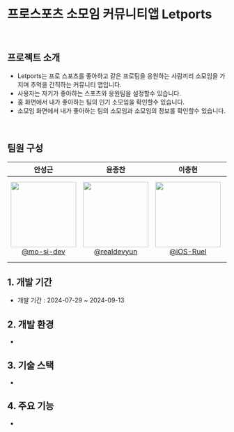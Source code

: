 #  프로스포츠 소모임 커뮤니티앱 Letports


<br>

## 프로젝트 소개

- Letports는 프로 스포츠를 좋아하고 같은 프로팀을 응원하는 사람끼리 소모임을 가지며 추억을 간직하는 커뮤니티 앱입니다. 
- 사용자는 자기가 좋아하는 스포츠와 응원팀을 설정할수 있습니다.
- 홈 화면에서 내가 좋아하는 팀의 인기 소모임을 확인할수 있습니다. 
- 소모임 화면에서 내가 좋아하는 팀의 소모임과 소모임의 정보를 확인할수 있습니다.

<br>

## 팀원 구성

<div align="center">

| **안성근** | **윤종찬** | **이충현** | **한상현** | **홍준범** |
| :------: |  :------: | :------: | :------: | :------: |
| [<img src="https://avatars.githubusercontent.com/u/72062051?v=4" height=150 width=150> <br/> @mo-si-dev](https://github.com/mo-si-dev) | [<img src="https://avatars.githubusercontent.com/u/79854784?v=4" height=150 width=150> <br/> @realdevyun](https://github.com/realdevyun) | [<img src="https://avatars.githubusercontent.com/u/67133244?v=4" height=150 width=150> <br/> @iOS-Ruel](https://github.com/iOS-Ruel) | [<img src="https://avatars.githubusercontent.com/u/104310516?v=4" height=150 width=150> <br/> @yachae96 · he/him](https://github.com/yachae96) | [<img src="https://avatars.githubusercontent.com/u/164896129?v=4" height=150 width=150> <br/> @KuKaH](https://github.com/KuKaH) | 

</div>


## 1. 개발 기간


- 개발 기간 : 2024-07-29 ~ 2024-09-13

## 2. 개발 환경


-

## 3. 기술 스택


-

## 4. 주요 기능

-
